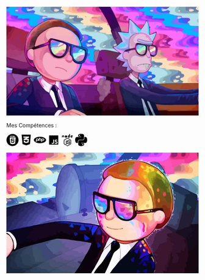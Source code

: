 ![Cover](https://github.com/BU33R/BU33R/blob/main/img/Rick2.png)

Mes Compétences : 

![Cover](https://github.com/BU33R/BU33R/blob/main/img/HTML5.png) ![Cover](https://github.com/BU33R/BU33R/blob/main/img/CSS3.png)
![Cover](https://github.com/BU33R/BU33R/blob/main/img/PHP.png) ![Cover](https://github.com/BU33R/BU33R/blob/main/img/JS.png)
![Cover](https://github.com/BU33R/BU33R/blob/main/img/NodeJS.png) ![Cover](https://github.com/BU33R/BU33R/blob/main/img/PY.png)

![Cover](https://github.com/BU33R/BU33R/blob/main/img/Morty.jpg)
<!--

**BU33R/BU33R** is a ✨ _special_ ✨ repository because its `README.md` (this file) appears on your GitHub profile.

Here are some ideas to get you started:

- 🔭 I’m currently working on ...
- 🌱 I’m currently learning ...
- 👯 I’m looking to collaborate on ...
- 🤔 I’m looking for help with ...
- 💬 Ask me about ...
- 📫 How to reach me: ...
- 😄 Pronouns: ...
- ⚡ Fun fact: ...
-->
